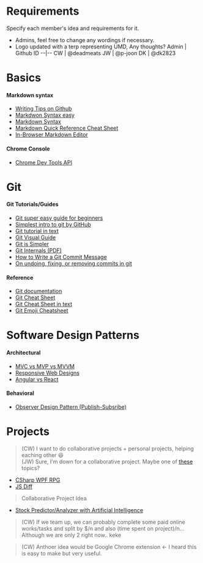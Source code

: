 # Requirements
Specify each member's idea and requirements for it.
* Admins, feel free to change any wordings if necessary.
* Logo updated with a terp representing UMD, Any thoughts?
Admin | Github ID
--|--
CW | @deadmeats
JW | @p-joon
DK | @dk2823

# Basics
#### Markdown syntax
- [Writing Tips on Github](https://help.github.com/categories/writing-on-github/)
- [Markdwon Syntax easy](https://guides.github.com/features/mastering-markdown/)
- [Markdown Syntax](https://help.github.com/articles/basic-writing-and-formatting-syntax/)
- [Markdown Quick Reference Cheat Sheet](https://en.support.wordpress.com/markdown-quick-reference/)  
- [In-Browser Markdown Editor](https://stackedit.io/app#)

#### Chrome Console
- [Chrome Dev Tools API](https://developers.google.com/web/tools/chrome-devtools/console/api)
# Git
#### Git Tutorials/Guides
- [Git super easy guide for beginners](http://rogerdudler.github.io/git-guide/)
- [Simplest intro to git by GitHub](http://try.github.io/)
- [Git tutorial in text](https://mirrors.edge.kernel.org/pub/software/scm/git/docs/gittutorial.html)
- [Git Visual Guide](http://marklodato.github.io/visual-git-guide/index-en.html)
- [Git is Simpler](http://nfarina.com/post/9868516270/git-is-simpler)
- [Git Internals (PDF)](http://rogerdudler.github.io/git-guide/)
- [How to Write a Git Commit Message](https://chris.beams.io/posts/git-commit/)
- [On undoing, fixing, or removing commits in git](https://sethrobertson.github.io/GitFixUm/fixup.html)  

#### Reference
- [Git documentation](https://git-scm.com/doc)
- [Git Cheat Sheet](https://zeroturnaround.com/wp-content/uploads/2016/02/Git-Cheat-Sheet-pdf-v2.png)
- [Git Cheat Sheet in text](http://cheat.errtheblog.com/s/git)
- [Git Emoji Cheatsheet](https://github.com/ikatyang/emoji-cheat-sheet/blob/master/README.md)

# Software Design Patterns  
#### Architectural  
- [MVC vs MVP vs MVVM](https://medium.com/@ankit.sinhal/mvc-mvp-and-mvvm-design-pattern-6e169567bbad)  
- [Responsive Web Designs](https://alistapart.com/article/responsive-web-design)  
- [Angular vs React](https://medium.freecodecamp.org/a-comparison-between-angular-and-react-and-their-core-languages-9de52f485a76)
#### Behavioral
- [Observer Design Pattern (Publish-Subsribe)](https://sourcemaking.com/design_patterns/observer)  

# Projects
> (CW) I want to do collaborative projects + personal projects, helping eaching other :satisfied:  
> (JW) Sure, I'm down for a collaborative project. Maybe one of [these](https://medium.com/zerotomastery/top-libraries-tech-to-learn-in-2019-for-full-stack-developers-f8c0331b8a00) topics?
- [CSharp WPF RPG](https://github.com/umdcsforever/CSharp-WPF-RPG)
- [JS Diff](https://github.com/umdcsforever/js_diff)
> Collaborative Project Idea
- [Stock Predictor/Analyzer with Artificial Intelligence](https://github.com/umdcsforever/Stock_Analyzer_AI)

> (CW) If we team up, we can probably complete some paid online works/tasks and split by $/n and also (time spent on project)/n... Although we are only 2 right now.. keke

> (CW) Anthoer idea would be Google Chrome extension <- I heard this is easy to make but very useful.
